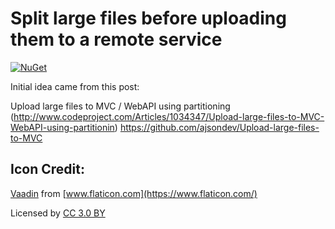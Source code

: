 # Split large files before uploading them to a remote service

[![NuGet](https://img.shields.io/nuget/vpre/FragmentedFileUpload.svg)](https://www.nuget.org/packages/FragmentedFileUpload)

Initial idea came from this post:

Upload large files to MVC / WebAPI using partitioning (http://www.codeproject.com/Articles/1034347/Upload-large-files-to-MVC-WebAPI-using-partitionin)
https://github.com/ajsondev/Upload-large-files-to-MVC


## Icon Credit:

[Vaadin](https://www.flaticon.com/authors/vaadin) from [www.flaticon.com](https://www.flaticon.com/) 

Licensed by [CC 3.0 BY](http://creativecommons.org/licenses/by/3.0/)
